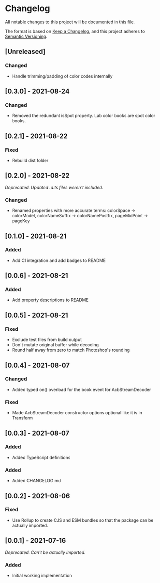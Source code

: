 # Changelog

All notable changes to this project will be documented in this file.

The format is based on [Keep a Changelog][1],
and this project adheres to [Semantic Versioning][2].

[1]: https://keepachangelog.com/en/1.0.0/
[2]: https://semver.org/spec/v2.0.0.html

## [Unreleased]

### Changed

- Handle trimming/padding of color codes internally

## [0.3.0] - 2021-08-24

### Changed

- Removed the redundant isSpot property. Lab color books are spot color books.

## [0.2.1] - 2021-08-22

### Fixed

- Rebuild dist folder

## [0.2.0] - 2021-08-22

_Deprecated. Updated .d.ts files weren't included._

### Changed

- Renamed properties with more accurate terms: colorSpace -> colorModel,
  colorNameSuffix -> colorNamePostfix, pageMidPoint -> pageKey

## [0.1.0] - 2021-08-21

### Added

- Add CI integration and add badges to README

## [0.0.6] - 2021-08-21

### Added

- Add property descriptions to README

## [0.0.5] - 2021-08-21

### Fixed

- Exclude test files from build output
- Don't mutate original buffer while decoding
- Round half away from zero to match Photoshop's rounding

## [0.0.4] - 2021-08-07

### Changed

- Added typed on() overload for the book event for AcbStreamDecoder

### Fixed

- Made AcbStreamDecoder constructor options optional like it is in Transform

## [0.0.3] - 2021-08-07

### Added

- Added TypeScript definitions

### Added

- Added CHANGELOG.md

## [0.0.2] - 2021-08-06

### Fixed

- Use Rollup to create CJS and ESM bundles so that the package can be actually
  imported.

## [0.0.1] - 2021-07-16

_Deprecated. Can't be actually imported._

### Added

- Initial working implementation
